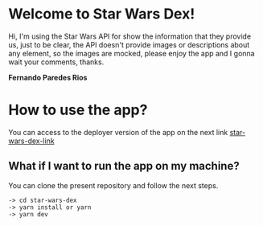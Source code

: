 # Welcome to Star Wars Dex!

Hi, I'm using the Star Wars API for show the information that they provide us, just to be clear, the API doesn't provide images or descriptions about any element, so the images are mocked, please enjoy the app and I gonna wait your comments, thanks.

**Fernando Paredes Rios**


# How to use the app?

You can access to the deployer version of the app on the next link [star-wars-dex-link](https://star-wars-dex.vercel.app/)


## What if I want to run the app on my machine?

You can clone the present repository and follow the next steps.

    -> cd star-wars-dex
    -> yarn install or yarn
    -> yarn dev
